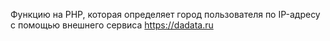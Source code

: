 Функцию на PHP, которая определяет город пользователя по IP-адресу с помощью внешнего сервиса https://dadata.ru